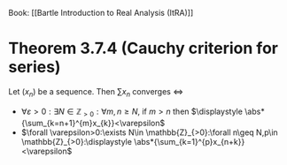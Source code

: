 Book: [[Bartle Introduction to Real Analysis (ItRA)]]
# Theorem 3.7.4 (Cauchy criterion for series)
Let $(x_{n})$ be a sequence.
Then $\sum x_{n}$ converges $\iff$
- $\forall \varepsilon>0:\exists N\in \mathbb{Z}_{>0}:\forall m,n\geq N$, if $m>n$ then $\displaystyle \abs*{\sum_{k=n+1}^{m}x_{k}}<\varepsilon$
- $\forall \varepsilon>0:\exists N\in \mathbb{Z}_{>0}:\forall n\geq N,p\in \mathbb{Z}_{>0}:\displaystyle \abs*{\sum_{k=1}^{p}x_{n+k}}<\varepsilon$